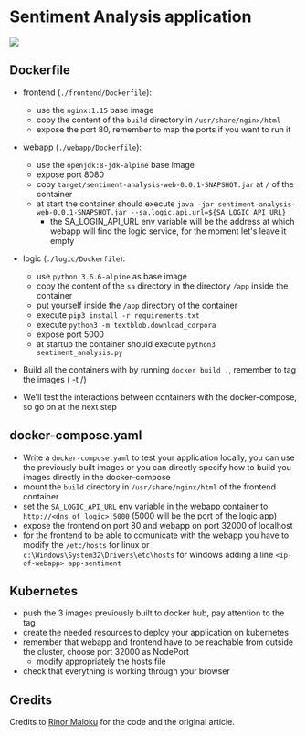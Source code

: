 # Sentiment Analysis application 
![](https://cdn-images-1.medium.com/max/1600/1*oH9lP-4GWT8eQHh_X5obsw.gif)
## Dockerfile

- frontend (`./frontend/Dockerfile`):
  - use the `nginx:1.15` base image
  - copy the content of the `build` directory in `/usr/share/nginx/html`
  - expose the port 80, remember to map the ports if you want to run it
- webapp (`./webapp/Dockerfile`):
  - use the `openjdk:8-jdk-alpine` base image
  - expose port 8080
  - copy `target/sentiment-analysis-web-0.0.1-SNAPSHOT.jar` at `/` of the container
  - at start the container should execute `java -jar sentiment-analysis-web-0.0.1-SNAPSHOT.jar --sa.logic.api.url=${SA_LOGIC_API_URL}`
    - the SA_LOGIN_API_URL env variable will be the address at which webapp will find the logic service, for the moment let's leave it empty
- logic (`./logic/Dockerfile`):
  - use `python:3.6.6-alpine` as base image
  - copy the content of the `sa` directory in the directory `/app` inside the container
  - put yourself inside the `/app` directory of the container
  - execute `pip3 install -r requirements.txt`
  - execute `python3 -m textblob.download_corpora`
  - expose port 5000
  - at startup the container should execute `python3 sentiment_analysis.py`

- Build all the containers with by running `docker build .`, remember to tag the images ( -t <docker-hub-username>/<image-name>)
- We'll test the interactions between containers with the docker-compose, so go on at the next step

## docker-compose.yaml
- Write a `docker-compose.yaml` to test your application locally, you can use the previously built images or you can directly specify how to build  you images directly in the docker-compose
- mount the `build` directory in `/usr/share/nginx/html` of the frontend container
- set the `SA_LOGIC_API_URL` env variable in the webapp container to `http://<dns_of_logic>:5000` (5000 will be the port of the logic app)
- expose the frontend on port 80 and webapp on port 32000 of localhost
- for the frontend to be able to comunicate with the webapp you have to modify the `/etc/hosts` for linux or `c:\Windows\System32\Drivers\etc\hosts` for windows adding a line `<ip-of-webapp> app-sentiment`

## Kubernetes
- push the 3 images previously built to docker hub, pay attention to the tag
- create the needed resources to deploy your application on kubernetes
- remember that webapp and frontend have to be reachable from outside the cluster, choose port 32000 as NodePort
  - modify appropriately the hosts file
- check that everything is working through your browser

## Credits

Credits to [Rinor Maloku](https://medium.freecodecamp.org/learn-kubernetes-in-under-3-hours-a-detailed-guide-to-orchestrating-containers-114ff420e882) for the code and the original article.
